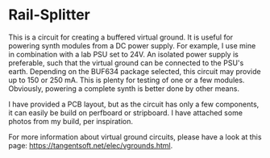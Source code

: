 # Rail-Splitter

This is a circuit for creating a buffered virtual ground. It is useful for powering synth modules from a DC power supply. For example, I use mine in combination with a lab PSU set to 24V. An isolated power supply is preferable, such that the virtual ground can be connected to the PSU's earth. Depending on the BUF634 package selected, this circuit may provide up to 150 or 250 mA. This is plenty for testing of one or a few modules. Obviously, powering a complete synth is better done by other means.

I have provided a PCB layout, but as the circuit has only a few components, it can easily be build on perfboard or stripboard. I have attached some photos from my build, per inspiration. 

For more information about virtual ground circuits, please have a look at this page: https://tangentsoft.net/elec/vgrounds.html.
